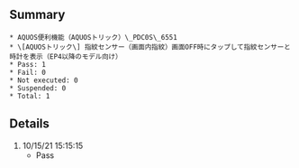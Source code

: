 ## Summary
	* AQUOS便利機能（AQUOSトリック）\_PDC0S\_6551
	* \[AQUOSトリック\] 指紋センサー（画面内指紋）画面OFF時にタップして指紋センサーと時計を表示（EP4以降のモデル向け）
	* Pass: 1
	* Fail: 0
	* Not executed: 0
	* Suspended: 0
	* Total: 1
## Details
1. 10/15/21 15:15:15
	* Pass
